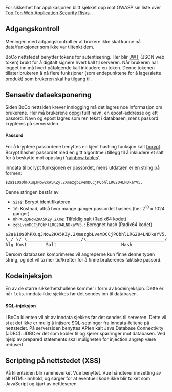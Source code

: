 For sikkerhet har applikasjonen blitt sjekket opp mot OWASP sin liste over [Top Ten Web Application Security Risks](https://owasp.org/www-project-top-ten/).

## Adgangskontroll

Meningen med adgangskontroll er at brukere ikke skal kunne nå data/funksjoner som ikke var tiltenkt dem.

BoCo nettstedet benytter tokens for autentisering. Her blir [JWT](https://jwt.io/) (JSON web token) brukt for å digitalt signere hvert kall til serveren. Når brukeren har logget inn må hvert påfølgende kall inkludere en token. Denne tokenen tillater brukeren å nå flere funksjoner (som endepunktene for å lage/slette produkt) som brukeren skal ha tilgang til.

## Sensetiv dataeksponering

Siden BoCo nettsiden krever innlogging må det lagres noe informasjon om brukerene. Her må brukerene oppgi fullt navn, en epost-addresse og ett passord. Navn og epost lagres som ren tekst i databasen, mens passord krypteres på serversiden.

#### Passord

For å kryptere passordene benyttes en kjent hashing funksjon kalt [bcrypt](https://en.wikipedia.org/wiki/Bcrypt). Bcrypt hasher passordet med en gitt algoritme i tillegg til å inkludere et salt for å beskytte mot oppslag i '[rainbow tables](https://en.wikipedia.org/wiki/Rainbow_table)'.

Inndata til bcrypt funksjonen er passordet, mens utdataen er en string på formen:

`$2a$10$0hPXuqJNow2KA5KZy.2XmezgbLvemDCCjPQbhlLRG204LNDkaYV5.`

Denne stringen består av

- `$2a$`: Bcrypt identifikatoren
- `10`: Kostnad, altså hvor mange ganger passordet hashes (her 2<sup>10</sup> = 1024 ganger). 
- `0hPXuqJNow2KA5KZy.2Xme`: Tilfeldig salt (Radix64 kodet)
- `zgbLvemDCCjPQbhlLRG204LNDkaYV5.`: Beregnet hash (Radix64 kodet)

<pre>
$2a$10$0hPXuqJNow2KA5KZy.2XmezgbLvemDCCjPQbhlLRG204LNDkaYV5.
\_/ \/ \____________________/\_____________________________/
Alg Kost       Salt                        Hash
</pre>

Dersom databasen komprimeres vil angreperne kun finne denne typen string, og det vil ta mer tid/krefter for å finne brukerenes faktiske passord.

## Kodeinjeksjon

En av de større sikkerhetshullene kommer i form av kodeinjeksjon. Dette er når f.eks. inndata ikke sjekkes før det sendes inn til databasen.

#### SQL-injeksjon

I BoCo klienten vil alt av inndata sjekkes før det sendes til serveren. Dette vil si at det ikke er mulig å injisere SQL-setninger fra inndata-feltene på nettstedet. På serversiden benyttes APIen kalt Java Database Connectivity (JDBC). JDBC er det som kobler til og kjører spørringer mot databasen. Ved hjelp av prepared statements skal muligheten for injection angrep være redusert.

## Scripting på nettstedet (XSS)

På klientsiden blir rammeverket Vue benyttet. Vue håndterer innsetting av alt HTML-innhold, og sørger for at eventuell kode ikke blir tolket som JavaScript og kjørt av nettleseren.